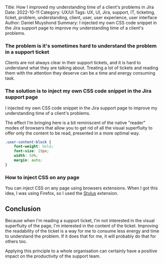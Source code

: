 Title: How I improved my understanding time of a client's problems in Jira
Date: 2022-10-11
Category: UX/UI
Tags: UX, UI, Jira, support, IT, ticketing, ticket, problem, understanding, client, user, user experience, user interface
Author: Daniel Muyshond
Summary: I injected my own CSS code snippet in the Jira support page to improve my understanding time of a client's problems.

### The problem is it's sometimes hard to understand the problem in a support ticket

Clients are not always clear in their support tickets, and it is hard to understand what they are talking about.
Treating a lot of tickets and reading them with the attention they deserve can be a time and energy consuming task.

### The solution is to inject my own CSS code snippet in the Jira support page

I injected my own CSS code snippet in the Jira support page to improve my understanding time of a client's problems.

The effect I'm bringing here is a bit reminiscent of the native "reader" modes of browsers that allow you to get rid of all the visual superfluity to offer only the content to be read, presented in a more optimal way.

```css
.user-content-block {
    font-weight: bold;
    font-size: 19px;
    width: 50%;
    margin: auto;
}
```

### How to inject CSS on any page

You can inject CSS on any page using browsers extensions.
When I got this idea, I was using Firefox, so I used the [Stylus](https://addons.mozilla.org/en-US/firefox/addon/styl-us/) extension.

## Conclusion

Because when I'm reading a support ticket, I'm not interested in the visual superfluity of the page, I'm interested in the content of the ticket.
Improving the readability of the ticket is a way for me to consume less energy and time to understand the problem.
If it does that for me, it will probably do that for others too.

Applying this principle to a whole organisation can certainly have a positive impact on the productivity of the support team.